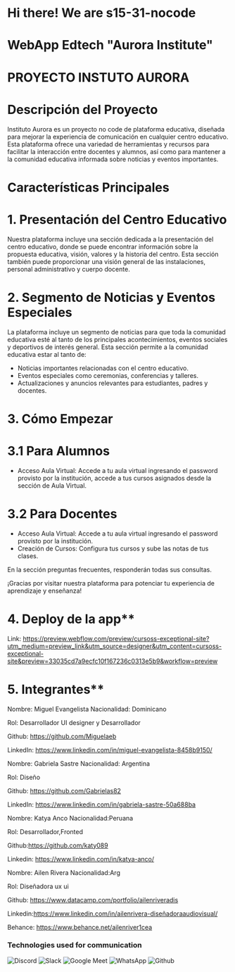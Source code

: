 # Hi there! We are s15-31-nocode
# WebApp Edtech "Aurora Institute"
# PROYECTO INSTUTO AURORA

# Descripción del Proyecto

Instituto Aurora es un proyecto no code de plataforma educativa, diseñada para mejorar la experiencia de comunicación en cualquier centro educativo. Esta plataforma ofrece una variedad de herramientas y recursos para facilitar la interacción entre docentes y alumnos, así como para mantener a la comunidad educativa informada sobre noticias y eventos importantes.

# Características Principales

# 1. Presentación del Centro Educativo

Nuestra plataforma incluye una sección dedicada a la presentación del centro educativo, donde se puede encontrar información sobre la propuesta educativa, visión, valores y la historia del centro. Esta sección también puede proporcionar una visión general de las instalaciones, personal administrativo y cuerpo docente.

# 2. Segmento de Noticias y Eventos Especiales

La plataforma incluye un segmento de noticias para que toda la comunidad educativa esté al tanto de los principales acontecimientos, eventos sociales y deportivos de interés general. Esta sección permite a la comunidad educativa estar al tanto de:

- Noticias importantes relacionadas con el centro educativo.
- Eventos especiales como ceremonias, conferencias y talleres.
- Actualizaciones y anuncios relevantes para estudiantes, padres y docentes.


# 3. Cómo Empezar

# 3.1 Para Alumnos
- Acceso Aula Virtual: Accede a tu aula virtual ingresando el password provisto por la institución, accede a tus cursos asignados desde la sección de Aula Virtual.

# 3.2 Para Docentes
- Acceso Aula Virtual: Accede a tu aula virtual ingresando el password provisto por la institución.
- Creación de Cursos: Configura tus cursos y sube las notas de tus clases.

En la sección preguntas frecuentes, responderán todas sus consultas.

¡Gracias por visitar nuestra plataforma para potenciar tu experiencia de aprendizaje y enseñanza!

# 4. Deploy de la app**
Link: https://preview.webflow.com/preview/cursoss-exceptional-site?utm_medium=preview_link&utm_source=designer&utm_content=cursoss-exceptional-site&preview=33035cd7a9ecfc10f167236c0313e5b9&workflow=preview

# 5. Integrantes**

Nombre: Miguel Evangelista
Nacionalidad: Dominicano 

Rol: Desarrollador UI designer y Desarrollador

Github: https://github.com/Miguelaeb

LinkedIn: https://www.linkedin.com/in/miguel-evangelista-8458b9150/


Nombre: Gabriela Sastre
Nacionalidad: Argentina

Rol: Diseño

Github: https://github.com/Gabrielas82

LinkedIn: https://www.linkedin.com/in/gabriela-sastre-50a688ba

Nombre: Katya Anco
Nacionalidad:Peruana

Rol: Desarrollador,Fronted

Github:https://github.com/katy089

Linkedin: https://www.linkedin.com/in/katya-anco/

Nombre: Ailen Rivera 
Nacionalidad:Arg

Rol: Diseñadora ux ui 

Github: https://www.datacamp.com/portfolio/ailenriveradis

Linkedin:https://www.linkedin.com/in/ailenrivera-diseñadoraaudiovisual/        

Behance: https://www.behance.net/ailenriver1cea

### Technologies used for communication

![Discord](https://img.shields.io/badge/Discord-5865F2?style=for-the-badge&logo=Discord&logoColor=fff) 
![Slack](https://img.shields.io/badge/Slack-%234A154B?style=for-the-badge&logo=Slack&logoColor=white) 
![Google Meet](https://img.shields.io/badge/Google_Meet-FF0000?style=for-the-badge&logo=Google-Meet&logoColor=fff) 
![WhatsApp](https://img.shields.io/badge/WhatsApp-25D366?style=for-the-badge&logo=WhatsApp&logoColor=fff)
![Github](https://img.shields.io/badge/github-00000?style=for-the-badge&logo=github&color=black)
